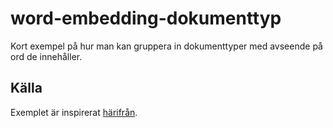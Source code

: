 # word-embedding-dokumenttyp
Kort exempel på hur man kan gruppera in dokumenttyper med avseende på ord de innehåller.

## Källa
Exemplet är inspirerat [härifrån](https://machinelearningmastery.com/use-word-embedding-layers-deep-learning-keras/).

